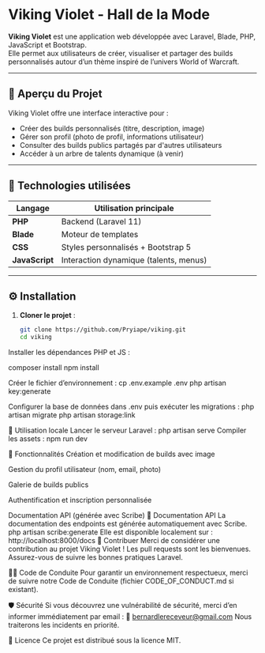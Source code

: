 # Viking Violet - Hall de la Mode

**Viking Violet** est une application web développée avec Laravel, Blade, PHP, JavaScript et Bootstrap.  
Elle permet aux utilisateurs de créer, visualiser et partager des builds personnalisés autour d’un thème inspiré de l’univers World of Warcraft.

---

## 🚀 Aperçu du Projet

Viking Violet offre une interface interactive pour :

- Créer des builds personnalisés (titre, description, image)
- Gérer son profil (photo de profil, informations utilisateur)
- Consulter des builds publics partagés par d'autres utilisateurs
- Accéder à un arbre de talents dynamique (à venir)

---

## 🧱 Technologies utilisées

| Langage       | Utilisation principale                |
|---------------|---------------------------------------|
| **PHP**       | Backend (Laravel 11)                  |
| **Blade**     | Moteur de templates                   |
| **CSS**       | Styles personnalisés + Bootstrap 5    |
| **JavaScript**| Interaction dynamique (talents, menus)|

---

## ⚙️ Installation

1. **Cloner le projet** :
   ```bash
   git clone https://github.com/Pryiape/viking.git
   cd viking

Installer les dépendances PHP et JS :

composer install
npm install

Créer le fichier d’environnement :
cp .env.example .env
php artisan key:generate

Configurer la base de données dans .env puis exécuter les migrations :
php artisan migrate
php artisan storage:link

🧪 Utilisation locale
Lancer le serveur Laravel :
php artisan serve
Compiler les assets :
npm run dev

🧰 Fonctionnalités
Création et modification de builds avec image

Gestion du profil utilisateur (nom, email, photo)

Galerie de builds publics

Authentification et inscription personnalisée

Documentation API (générée avec Scribe)
📄 Documentation API
La documentation des endpoints est générée automatiquement avec Scribe.
php artisan scribe:generate
Elle est disponible localement sur :
http://localhost:8000/docs
🤝 Contribuer
Merci de considérer une contribution au projet Viking Violet !
Les pull requests sont les bienvenues. Assurez-vous de suivre les bonnes pratiques Laravel.

🧑‍⚖️ Code de Conduite
Pour garantir un environnement respectueux, merci de suivre notre Code de Conduite (fichier CODE_OF_CONDUCT.md si existant).

🛡️ Sécurité
Si vous découvrez une vulnérabilité de sécurité, merci d’en informer immédiatement par email :
📧 bernardlereceveur@gmail.com
Nous traiterons les incidents en priorité.

📄 Licence
Ce projet est distribué sous la licence MIT.